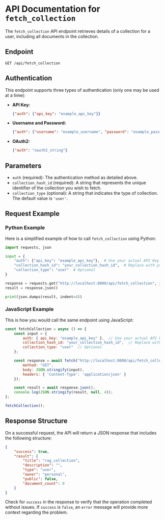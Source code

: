 # API Documentation for `fetch_collection`

The `fetch_collection` API endpoint retrieves details of a collection for a user, including all documents in the collection. 

## Endpoint
```
GET /api/fetch_collection
```

## Authentication
This endpoint supports three types of authentication (only one may be used at a time):
- **API Key:** 
    ```json
    {"auth": {"api_key": "example_api_key"}}
    ```
- **Username and Password:**
    ```json
    {"auth": {"username": "example_username", "password": "example_password"}}
    ```
- **OAuth2:**
    ```json
    {"auth": "oauth2_string"}
    ```

## Parameters
- `auth` (required): The authentication method as detailed above.
- `collection_hash_id` (required): A string that represents the unique identifier of the collection you wish to fetch.
- `collection_type` (optional): A string that indicates the type of collection. The default value is `'user'`.

## Request Example

### Python Example
Here is a simplified example of how to call `fetch_collection` using Python:

```python
import requests, json

input = {
    "auth": {"api_key": "example_api_key"},  # Use your actual API Key
    "collection_hash_id": "your_collection_hash_id",  # Replace with your collection hash ID
    "collection_type": "user"  # Optional
}

response = requests.get("http://localhost:8000/api/fetch_collection", json=input)
result = response.json()

print(json.dumps(result, indent=4))
```

### JavaScript Example
This is how you would call the same endpoint using JavaScript:

```javascript
const fetchCollection = async () => {
    const input = {
        auth: { api_key: "example_api_key" },  // Use your actual API Key
        collection_hash_id: "your_collection_hash_id",  // Replace with your collection hash ID
        collection_type: "user"  // Optional
    };

    const response = await fetch("http://localhost:8000/api/fetch_collection", {
        method: "GET",
        body: JSON.stringify(input),
        headers: { 'Content-Type': 'application/json' }
    });

    const result = await response.json();
    console.log(JSON.stringify(result, null, 4));
};

fetchCollection();
```

## Response Structure
On a successful request, the API will return a JSON response that includes the following structure:

```json
{
    "success": true,
    "result": {
        "title": "rag_collection",
        "description": "",
        "type": "user",
        "owner": "personal",
        "public": false,
        "document_count": 0
    }
}
```

Check for `success` in the response to verify that the operation completed without issues. If `success` is `false`, an `error` message will provide more context regarding the problem.